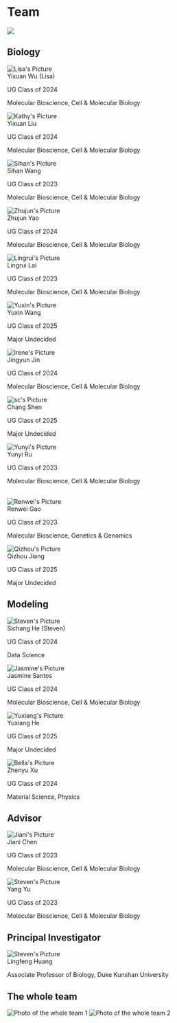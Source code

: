 <div class="h1-bg">
    <h1 class>Team</h1>
    <img src="https://static.igem.wiki/teams/4161/wiki/team-bg.png" />
</div>

## Biology

<div class="grid items-end grid-flow-row grid-cols-2 gap-4 text-center md:grid-cols-4">
<div>
<img alt="Lisa's Picture" src="https://static.igem.wiki/teams/4161/wiki/lisa-pic.jpg" class="max-w-full" />
<br />
Yixuan Wu (Lisa)

UG Class of 2024

Molecular Bioscience, Cell & Molecular Biology

</div>
<div>
<img alt="Kathy's Picture" src="https://static.igem.wiki/teams/4161/wiki/yixuanliu-kathy.png" class="max-w-full" />
<br />
Yixuan Liu

UG Class of 2024

Molecular Bioscience, Cell & Molecular Biology
</div>
<div>
<img alt="Sihan's Picture" src="https://static.igem.wiki/teams/4161/wiki/sihan-pic.jpg" class="max-w-full" />
<br />
Sihan Wang

UG Class of 2023

Molecular Bioscience, Cell & Molecular Biology
</div>
<div>
<img alt="Zhujun's Picture" src="https://static.igem.wiki/teams/4161/wiki/zhujun-pic.png" class="max-w-full" />
<br />
Zhujun Yao

UG Class of 2024

Molecular Bioscience, Cell & Molecular Biology
</div>
<div>
<img alt="Lingrui's Picture" src="https://static.igem.wiki/teams/4161/wiki/ll-pic.jpg" class="max-w-full" />
<br />
Lingrui Lai

UG Class of 2023

Molecular Bioscience, Cell & Molecular Biology
</div>
<div>
<img alt="Yuxin's Picture" src="https://static.igem.wiki/teams/4161/wiki/yuxin-wang-profile-photo.jpg" class="max-w-full" />
<br />
Yuxin Wang

UG Class of 2025

Major Undecided
</div>
<div>
<img alt="Irene's Picture" src="https://static.igem.wiki/teams/4161/wiki/irene-pic.jpg" class="max-w-full" />
<br />
Jingyun Jin

UG Class of 2024

Molecular Bioscience, Cell & Molecular Biology
</div>
<div>
<img alt="sc's Picture" src="https://static.igem.wiki/teams/4161/wiki/sc-pic.jpg" class="max-w-full" />
<br />
Chang Shen

UG Class of 2025

Major Undecided
</div>
<div>
<img alt="Yunyi's Picture" src="https://static.igem.wiki/teams/4161/wiki/yunyi-pic.png" class="max-w-full" />
<br />
Yunyi Ru

UG Class of 2023

Molecular Bioscience, Cell & Molecular Biology
</div>
<div>
<br />
<img alt="Renwei's Picture" src="https://static.igem.wiki/teams/4161/wiki/renwei-pic.jpg" class="max-w-full" />
<br />
Renwei Gao

UG Class of 2023

Molecular Bioscience, Genetics & Genomics
</div>
<div>
<img alt="Qizhou's Picture" src="https://static.igem.wiki/teams/4161/wiki/qizhou-jiang-pic.jpg" class="max-w-full" />
<br />
Qizhou Jiang

UG Class of 2025

Major Undecided
</div>
</div>

## Modeling

<div class="grid items-end grid-flow-row grid-cols-2 gap-4 text-center md:grid-cols-4">
<div>
<img alt="Steven's Picture" src="https://static.igem.wiki/teams/4161/wiki/steven-pic.jpg" class="max-w-full" />
<br />
Sichang He (Steven)

UG Class of 2024

Data Science
</div>
<div>
<img alt="Jasmine's Picture" src="https://static.igem.wiki/teams/4161/wiki/jas-pic.jpg" class="max-w-full" />
<br />
Jasmine Santos

UG Class of 2024

Molecular Bioscience, Cell & Molecular Biology
</div>
<div>
<img alt="Yuxiang's Picture" src="https://static.igem.wiki/teams/4161/wiki/img-1134.jpg" class="max-w-full" />
<br />
Yuxiang He

UG Class of 2025

Major Undecided
</div>
<div>
<img alt="Bella's Picture" src="https://static.igem.wiki/teams/4161/wiki/bella.jpg" class="max-w-full" />
<br />
Zhenyu Xu

UG Class of 2024

Material Science, Physics
</div>
</div>

## Advisor

<div class="grid items-end grid-flow-row grid-cols-2 gap-4 text-center md:grid-cols-4">
<div>
<img alt="Jiani's Picture" src="https://static.igem.wiki/teams/4161/wiki/jiani-pic.jpg" class="max-w-full" />
<br />
Jiani Chen

UG Class of 2023

Molecular Bioscience, Cell & Molecular Biology
</div>
<div>
<img alt="Steven's Picture" src="https://static.igem.wiki/teams/4161/wiki/yang-yu.jpeg" class="max-w-full" />
<br />
Yang Yu

UG Class of 2023

Molecular Bioscience, Cell & Molecular Biology
</div>
</div>

## Principal Investigator

<div class="grid items-end grid-flow-row grid-cols-2 gap-4 text-center md:grid-cols-4">
<div>
<img alt="Steven's Picture" src="https://static.igem.wiki/teams/4161/wiki/linfeng-huang.jpeg" class="max-w-full" />
<br />
Lingfeng Huang

Associate Professor of Biology, Duke Kunshan University
</div>
</div>

## The whole team

<div class="grid items-end grid-flow-row grid-cols-1 gap-4 text-center">
<img alt="Photo of the whole team 1" src="https://static.igem.wiki/teams/4161/wiki/team-photo.jpg" />
<img alt="Photo of the whole team 2" src="https://static.igem.wiki/teams/4161/wiki/groupphoto2.png" />
</div>
